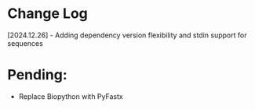 # Change Log
[2024.12.26] - Adding dependency version flexibility and stdin support for sequences

# Pending:
* Replace Biopython with PyFastx